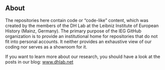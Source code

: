 ## About

The repositories here contain code or “code-like” content, which was created by the members of the DH Lab at the Leibniz Institute of European History (Mainz, Germany).
The primary purpose of the IEG GitHub organization is to provide an institutional home for repositories that do not fit into personal accounts. It neither provides an exhaustive view of our coding nor serves as a showroom for it.

If you want to learn more about our research, you should have a look at the posts in our blog: www.dhlab.net
